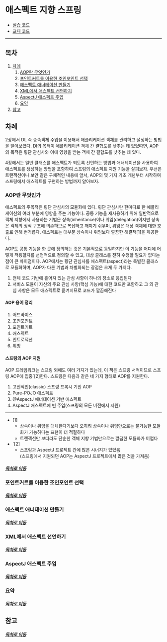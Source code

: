 애스펙트 지향 스프링
=====
* [실습 코드](https://github.com/nara1030/study_spring-in-action/tree/master/src/my/spring_in_action)
* [교재 코드](https://github.com/nara1030/study_spring-in-action/tree/master/src/sol/SpringiA4_SourceCode)
- - -
## 목차
1. [차례](#차례)
	1. [AOP란 무엇인가](#AOP란-무엇인가)
	2. [포인트커트를 이용한 조인포인트 선택](#포인트커트를-이용한-조인포인트-선택)
	3. [애스펙트 애너테이션 만들기](#애스펙트-애너테이션-만들기)
	4. [XML에서 애스펙트 선언하기](#XML에서-애스펙트-선언하기)
	5. [AspectJ 애스펙트 주입](#AspectJ-애스펙트-주입)
	6. [요약](#요약)
2. [참고](#참고)

## 차례
2장에서 DI, 즉 종속객체 주입을 이용해서 애플리케이션 객체를 관리하고 설정하는 방법을 알아보았다. DI의 목적이 애플리케이션 객체 간 결합도를 낮추는 데 있었따면, AOP의 목적은 횡단 관심사와 이에 영향을 받는 객체 간 결합도를 낮추는 데 있다.

4장에서는 일반 클래스를 애스펙트가 되도록 선언하는 방법과 애너테이션을 사용하여 애스펙트를 생성하는 방법을 포함하여 스프링의 애스펙트 지원 기능을 살펴보자. 우선은 트랜잭션이나 보안 같은 구체적인 내용에 앞서, AOP의 몇 가지 기초 개념부터 시작하여 스프링에서 애스펙트를 구현하는 방법까지 알아보자.

### AOP란 무엇인가
애스펙트의 주목적은 횡단 관심사의 모듈화에 있다. 횡단 관심사란 한마디로 한 애플리케이션의 여러 부분에 영향을 주는 기능이다. 공통 기능을 재사용하기 위해 일반적으로 객체 지향에서 사용하는 기법은 상속(inheritance)이나 위임(delegation)이지만 상속은 객체의 정적 구조에 의존하므로 복잡하고 깨지기 쉬우며, 위임은 대상 객체에 대한 호출로 인해 번거롭다. 애스펙트는 대부분 상속이나 위임보다 깔끔한 해결책[1]을 제공한다.

AOP도 공통 기능을 한 곳에 정의하는 것은 기본적으로 동일하지만 이 기능을 어디에 어떻게 적용할지를 선언적으로 정의할 수 있고, 대상 클래스를 전혀 수정할 필요가 없다는 점이 큰 차이점이다. AOP에서는 횡단 관심사를 애스펙트(aspect)라는 특별한 클래스로 모듈화하며, AOP가 다른 기법과 차별화되는 장점은 크게 두 가지다.

1. 전체 코드 기반에 흩어져 있는 관심 사항이 하나의 장소로 응집된다
2. 서비스 모듈이 자신의 주요 관심 사항(핵심 기능)에 대한 코드만 포함하고 그 외 관심 사항은 모두 애스펙트로 옮겨지므로 코드가 깔끔해진다

#### AOP 용어 정리
1. 어드바이스
2. 조인포인트
3. 포인트커트
4. 애스펙트
5. 인트로덕션
6. 위빙

#### 스프링의 AOP 지원
AOP 프레임워크는 스프링 외에도 여러 가지가 있는데, 이 책은 스프링 서적이므로 스프링 AOP에 집중`[2]한다. 스프링은 다음과 같은 네 가지 형태로 AOP를 지원한다.

1. 고전적인(classic) 스프링 프록시 기반 AOP
2. Pure-POJO 애스펙트
3. @AspectJ 애너테이션 기반 애스펙트
4. AspectJ 애스펙트에 빈 주입(스프링의 모든 버전에서 지원)

- - -
* [1]
	* 상속이나 위임을 대체한다기보다 오히려 상속이나 위임만으로는 불가능한 모듈화가 가능하다는 표현이 더 적절하다
	* 트랜잭션만 보더라도 단순한 객체 지향 기법만으로는 깔끔한 모듈화가 어렵다
* `[2]
	* 스프링과 AspectJ 프로젝트 간에 많은 시너지가 있었음  
	(스프링에서 지원되던 AOP는 AspectJ 프로젝트에서 많은 것을 가져옴)

##### [목차로 이동](#목차)

### 포인트커트를 이용한 조인포인트 선택


##### [목차로 이동](#목차)

### 애스펙트 애너테이션 만들기


##### [목차로 이동](#목차)

### XML에서 애스펙트 선언하기


##### [목차로 이동](#목차)

### AspectJ 애스펙트 주입


##### [목차로 이동](#목차)

### 요약


##### [목차로 이동](#목차)

## 참고


##### [목차로 이동](#목차)
